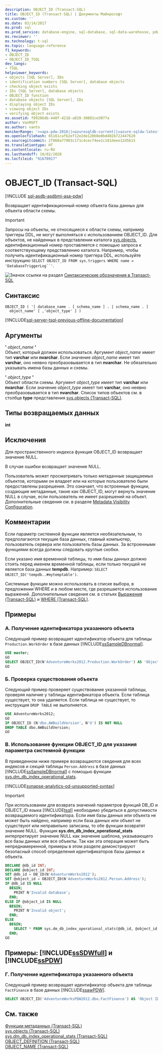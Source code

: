 ```yaml
---
description: OBJECT_ID (Transact-SQL)
title: OBJECT_ID (Transact-SQL) | Документы Майкрософт
ms.custom: ''
ms.date: 03/14/2017
ms.prod: sql
ms.prod_service: database-engine, sql-database, sql-data-warehouse, pdw
ms.reviewer: ''
ms.technology: t-sql
ms.topic: language-reference
f1_keywords:
- OBJECT_ID
- OBJECT_ID_TSQL
dev_langs:
- TSQL
helpviewer_keywords:
- objects [SQL Server], IDs
- identification numbers [SQL Server], database objects
- checking object exists
- IDs [SQL Server], database objects
- OBJECT_ID function
- database objects [SQL Server], IDs
- displaying object IDs
- viewing object IDs
- verifying object exists
ms.assetid: f89286db-440f-4218-a828-30881ce3077a
author: VanMSFT
ms.author: vanto
monikerRange: '>=aps-pdw-2016||=azuresqldb-current||=azure-sqldw-latest||>=sql-server-2016||=sqlallproducts-allversions||>=sql-server-linux-2017||=azuresqldb-mi-current'
ms.openlocfilehash: 65161cafb2ef12e2de120b0e0bd402b722447620
ms.sourcegitcommit: 2f868a77903c1f1c4cecf4ea1c181deee12d5b15
ms.translationtype: HT
ms.contentlocale: ru-RU
ms.lasthandoff: 10/02/2020
ms.locfileid: "91670917"
---
```

# <a name="object_id-transact-sql"></a>OBJECT_ID (Transact-SQL)
[!INCLUDE [sql-asdb-asdbmi-asa-pdw](../../includes/applies-to-version/sql-asdb-asdbmi-asa-pdw.md)]

  Возвращает идентификационный номер объекта базы данных для объекта области схемы.  
  
> [!IMPORTANT]  
>  Запросы на объекты, не относящиеся к области схемы, например триггеры DDL, не могут выполняться с использованием OBJECT_ID. Для объектов, не найденных в представлении каталога [sys.objects](../../relational-databases/system-catalog-views/sys-objects-transact-sql.md), идентификационный номер проставляется с помощью запроса к соответствующему представлению каталога. Например, чтобы получить идентификационный номер триггера DDL, используйте инструкцию `SELECT OBJECT_ID FROM sys.triggers WHERE name = 'DatabaseTriggerLog``'`.  
  
 ![Значок ссылки на раздел](../../database-engine/configure-windows/media/topic-link.gif "Значок ссылки на раздел") [Синтаксические обозначения в Transact-SQL](../../t-sql/language-elements/transact-sql-syntax-conventions-transact-sql.md)  
  
## <a name="syntax"></a>Синтаксис  
  
```syntaxsql
OBJECT_ID ( '[ database_name . [ schema_name ] . | schema_name . ]   
  object_name' [ ,'object_type' ] )  
```  
  
[!INCLUDE[sql-server-tsql-previous-offline-documentation](../../includes/sql-server-tsql-previous-offline-documentation.md)]

## <a name="arguments"></a>Аргументы
 **'** *object_name* **'**  
 Объект, который должен использоваться. Аргумент *object_name* имеет тип **varchar** или **nvarchar**. Если значение *object_name* имеет тип **varchar**, оно неявно преобразовывается в тип **nvarchar**. Не обязательно указывать имена базы данных и схемы.  
  
 **'** *object_type* **'**  
 Объект области схемы. Аргумент *object_type* имеет тип **varchar** или **nvarchar**. Если значение *object_type* имеет тип **varchar**, оно неявно преобразовывается в тип **nvarchar**. Список типов объектов см. в столбце **type** представления [sys.objects (Transact-SQL)](../../relational-databases/system-catalog-views/sys-objects-transact-sql.md).  
  
## <a name="return-types"></a>Типы возвращаемых данных  
 **int**  
  
## <a name="exceptions"></a>Исключения  
 Для пространственного индекса функция OBJECT_ID возвращает значение NULL.  
  
 В случае ошибки возвращает значение NULL.  
  
 Пользователь может просматривать только метаданные защищаемых объектов, которыми он владеет или на которые пользователю были предоставлены разрешения. Это означает, что встроенные функции, создающие метаданные, такие как OBJECT_ID, могут вернуть значение NULL в случае, если пользователь не имеет разрешений на объект. Дополнительные сведения см. в разделе [Metadata Visibility Configuration](../../relational-databases/security/metadata-visibility-configuration.md).  
  
## <a name="remarks"></a>Комментарии  
 Если параметр системной функции является необязательным, то предполагаются текущие база данных, главный компьютер, пользователь сервера или пользователь базы данных. За встроенными функциями всегда должны следовать круглые скобки.  
  
 Если указано имя временной таблицы, то имя базы данных должно стоять перед именем временной таблицы, если только текущей не является база данных **tempdb**. Например: `SELECT OBJECT_ID('tempdb..#mytemptable')`.  
  
 Системные функции можно использовать в списке выбора, в предложении WHERE и в любом месте, где разрешается использование выражений. Дополнительные сведения см. в статьях [Выражения (Transact-SQL)](../../t-sql/language-elements/expressions-transact-sql.md) и [WHERE (Transact-SQL)](../../t-sql/queries/where-transact-sql.md).  
  
## <a name="examples"></a>Примеры  
  
### <a name="a-returning-the-object-id-for-a-specified-object"></a>A. Получение идентификатора указанного объекта  
 Следующий пример возвращает идентификатор объекта для таблицы `Production.WorkOrder` в базе данных [!INCLUDE[ssSampleDBnormal](../../includes/sssampledbnormal-md.md)].  
  
```sql  
USE master;  
GO  
SELECT OBJECT_ID(N'AdventureWorks2012.Production.WorkOrder') AS 'Object ID';  
GO  
```  
  
### <a name="b-verifying-that-an-object-exists"></a>Б. Проверка существования объекта  
 Следующий пример проверяет существование указанной таблицы, проверяя наличие у таблицы идентификатора объекта. Если таблица существует, то она удаляется. Если таблица не существует, то инструкция `DROP TABLE` не выполняется.  
  
```sql  
USE AdventureWorks2012;  
GO  
IF OBJECT_ID (N'dbo.AWBuildVersion', N'U') IS NOT NULL  
DROP TABLE dbo.AWBuildVersion;  
GO  
```  
  
### <a name="c-using-object_id-to-specify-the-value-of-a-system-function-parameter"></a>В. Использование функции OBJECT_ID для указания параметра системной функции  
 В приведенном ниже примере возвращаются сведения для всех индексов и секций таблицы `Person.Address` в базе данных [!INCLUDE[ssSampleDBnormal](../../includes/sssampledbnormal-md.md)] с помощью функции [sys.dm_db_index_operational_stats](../../relational-databases/system-dynamic-management-views/sys-dm-db-index-operational-stats-transact-sql.md).  
 
[!INCLUDE[synapse-analytics-od-unsupported-syntax](../../includes/synapse-analytics-od-unsupported-syntax.md)]
  
> [!IMPORTANT]  
>  При использовании для возврата значений параметров функций DB_ID и OBJECT_ID языка [!INCLUDE[tsql](../../includes/tsql-md.md)] необходимо убедиться в допустимости возвращаемого идентификатора. Если имя базы данных или объекта не может быть найдено, например если база данных или объект не существуют или неправильно записаны, то обе функции возвратят значение NULL. Функция **sys.dm_db_index_operational_stats** интерпретирует значение NULL как значение шаблона, указывающего все базы данных или все объекты. Так как эта операция может быть непреднамеренной, примеры в этом разделе демонстрируют безопасный способ определения идентификаторов базы данных и объекта.
  
```sql  
DECLARE @db_id INT;  
DECLARE @object_id INT;  
SET @db_id = DB_ID(N'AdventureWorks2012');  
SET @object_id = OBJECT_ID(N'AdventureWorks2012.Person.Address');  
IF @db_id IS NULL   
  BEGIN;  
    PRINT N'Invalid database';  
  END;  
ELSE IF @object_id IS NULL  
  BEGIN;  
    PRINT N'Invalid object';  
  END;  
ELSE  
  BEGIN;  
    SELECT * FROM sys.dm_db_index_operational_stats(@db_id, @object_id, NULL, NULL);  
  END;  
GO  
```  
  
## <a name="examples-sssdwfull-and-sspdw"></a>Примеры: [!INCLUDE[ssSDWfull](../../includes/sssdwfull-md.md)] и [!INCLUDE[ssPDW](../../includes/sspdw-md.md)]  
  
### <a name="d-returning-the-object-id-for-a-specified-object"></a>Г. Получение идентификатора указанного объекта  
 Следующий пример возвращает идентификатор объекта для таблицы `FactFinance` в базе данных [!INCLUDE[ssawPDW](../../includes/ssawpdw-md.md)].  
  
```sql  
SELECT OBJECT_ID('AdventureWorksPDW2012.dbo.FactFinance') AS 'Object ID';  
```  
  
## <a name="see-also"></a>См. также  
 [Функции метаданных (Transact-SQL)](../../t-sql/functions/metadata-functions-transact-sql.md)   
 [sys.objects (Transact-SQL)](../../relational-databases/system-catalog-views/sys-objects-transact-sql.md)   
 [sys.dm_db_index_operational_stats (Transact-SQL)](../../relational-databases/system-dynamic-management-views/sys-dm-db-index-operational-stats-transact-sql.md)   
 [OBJECT_DEFINITION (Transact-SQL)](../../t-sql/functions/object-definition-transact-sql.md)   
 [OBJECT_NAME (Transact-SQL)](../../t-sql/functions/object-name-transact-sql.md)  
  
  

